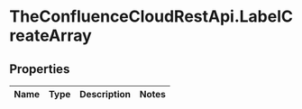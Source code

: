 # TheConfluenceCloudRestApi.LabelCreateArray

## Properties
Name | Type | Description | Notes
------------ | ------------- | ------------- | -------------
